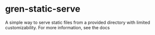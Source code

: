 # gren-static-serve

A simple way to serve static files from a provided directory with limited customizability. For more information, see the docs

